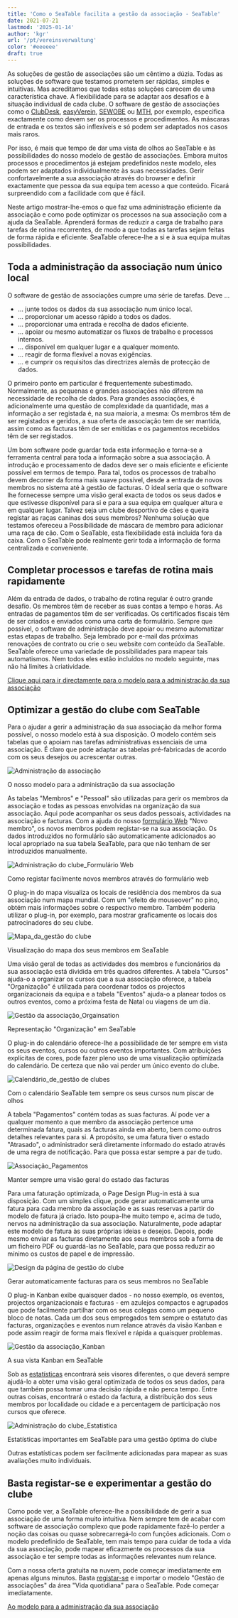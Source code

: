 ```yaml
---
title: 'Como o SeaTable facilita a gestão da associação - SeaTable'
date: 2021-07-21
lastmod: '2025-01-14'
author: 'kgr'
url: '/pt/vereinsverwaltung'
color: '#eeeeee'
draft: true
---
```


As soluções de gestão de associações são um cêntimo a dúzia. Todas as soluções de software que testamos prometem ser rápidas, simples e intuitivas. Mas acreditamos que todas estas soluções carecem de uma característica chave. A flexibilidade para se adaptar aos desafios e à situação individual de cada clube. O software de gestão de associações como o [ClubDesk](https://www.clubdesk.de/), [easyVerein](https://easyverein.com/), [SEWOBE](https://www.sewobe.de/) ou [MTH](https://www.mth-software.de/), por exemplo, especifica exactamente como devem ser os processos e procedimentos. As máscaras de entrada e os textos são inflexíveis e só podem ser adaptados nos casos mais raros.

Por isso, é mais que tempo de dar uma vista de olhos ao SeaTable e às possibilidades do nosso modelo de gestão de associações. Embora muitos processos e procedimentos já estejam predefinidos neste modelo, eles podem ser adaptados individualmente às suas necessidades. Gerir confortavelmente a sua associação através do browser e definir exactamente que pessoa da sua equipa tem acesso a que conteúdo. Ficará surpreendido com a facilidade com que é fácil.

Neste artigo mostrar-lhe-emos o que faz uma administração eficiente da associação e como pode optimizar os processos na sua associação com a ajuda da SeaTable. Aprenderá formas de reduzir a carga de trabalho para tarefas de rotina recorrentes, de modo a que todas as tarefas sejam feitas de forma rápida e eficiente. SeaTable oferece-lhe a si e à sua equipa muitas possibilidades.

## Toda a administração da associação num único local

O software de gestão de associações cumpre uma série de tarefas. Deve ...

- ... junte todos os dados da sua associação num único local.
- ... proporcionar um acesso rápido a todos os dados.
- ... proporcionar uma entrada e recolha de dados eficiente.
- ... apoiar ou mesmo automatizar os fluxos de trabalho e processos internos.
- ... disponível em qualquer lugar e a qualquer momento.
- ... reagir de forma flexível a novas exigências.
- ... e cumprir os requisitos das directrizes alemãs de protecção de dados.

O primeiro ponto em particular é frequentemente subestimado. Normalmente, as pequenas e grandes associações não diferem na necessidade de recolha de dados. Para grandes associações, é adicionalmente uma questão de complexidade da quantidade, mas a informação a ser registada é, na sua maioria, a mesma: Os membros têm de ser registados e geridos, a sua oferta de associação tem de ser mantida, assim como as facturas têm de ser emitidas e os pagamentos recebidos têm de ser registados.

Um bom software pode guardar toda esta informação e torna-se a ferramenta central para toda a informação sobre a sua associação. A introdução e processamento de dados deve ser o mais eficiente e eficiente possível em termos de tempo. Para tal, todos os processos de trabalho devem decorrer da forma mais suave possível, desde a entrada de novos membros no sistema até à gestão de facturas. O ideal seria que o software lhe fornecesse sempre uma visão geral exacta de todos os seus dados e que estivesse disponível para si e para a sua equipa em qualquer altura e em qualquer lugar. Talvez seja um clube desportivo de cães e queira registar as raças caninas dos seus membros? Nenhuma solução que testamos ofereceu a Possibilidade de máscara de membro para adicionar uma raça de cão. Com o SeaTable, esta flexibilidade está incluída fora da caixa. Com o SeaTable pode realmente gerir toda a informação de forma centralizada e conveniente.

## Completar processos e tarefas de rotina mais rapidamente

Além da entrada de dados, o trabalho de rotina regular é outro grande desafio. Os membros têm de receber as suas contas a tempo e horas. As entradas de pagamentos têm de ser verificadas. Os certificados fiscais têm de ser criados e enviados como uma carta de formulário. Sempre que possível, o software de administração deve apoiar ou mesmo automatizar estas etapas de trabalho. Seja lembrado por e-mail das próximas renovações de contrato ou crie o seu website com conteúdo da SeaTable. SeaTable oferece uma variedade de possibilidades para mapear tais automatismos. Nem todos eles estão incluídos no modelo seguinte, mas não há limites à criatividade.

[Clique aqui para ir directamente para o modelo para a administração da sua associação](https://seatable.io/pt/vorlage/shatbqkjsny6tmytw-wefa/)

## Optimizar a gestão do clube com SeaTable

Para o ajudar a gerir a administração da sua associação da melhor forma possível, o nosso modelo está à sua disposição. O modelo contém seis tabelas que o apoiam nas tarefas administrativas essenciais de uma associação. É claro que pode adaptar as tabelas pré-fabricadas de acordo com os seus desejos ou acrescentar outras.

![Administração da associação](https://seatable.de/wp-content/uploads/2021/07/Vereinsverwaltung.jpg)

O nosso modelo para a administração da sua associação

As tabelas "Membros" e "Pessoal" são utilizadas para gerir os membros da associação e todas as pessoas envolvidas na organização da sua associação. Aqui pode acompanhar os seus dados pessoais, actividades na associação e facturas. Com a ajuda do nosso [formulário Web](https://seatable.io/pt/docs/handbuch/datenmanagement/webformulare/?lang=auto) "Novo membro", os novos membros podem registar-se na sua associação. Os dados introduzidos no formulário são automaticamente adicionados ao local apropriado na sua tabela SeaTable, para que não tenham de ser introduzidos manualmente.

![Administração do clube_Formulário Web](https://seatable.de/wp-content/uploads/2021/07/Vereinsverwaltung-Webformular.jpg)

Como registar facilmente novos membros através do formulário web

O plug-in do mapa visualiza os locais de residência dos membros da sua associação num mapa mundial. Com um "efeito de mouseover" no pino, obtém mais informações sobre o respectivo membro. Também poderia utilizar o plug-in, por exemplo, para mostrar graficamente os locais dos patrocinadores do seu clube.

![Mapa_da_gestão do clube](https://seatable.de/wp-content/uploads/2021/07/Vereinsverwaltung-Karte.jpg)

Visualização do mapa dos seus membros em SeaTable

Uma visão geral de todas as actividades dos membros e funcionários da sua associação está dividida em três quadros diferentes. A tabela "Cursos" ajuda-o a organizar os cursos que a sua associação oferece, a tabela "Organização" é utilizada para coordenar todos os projectos organizacionais da equipa e a tabela "Eventos" ajuda-o a planear todos os outros eventos, como a próxima festa de Natal ou viagens de um dia.

![Gestão da associação_Orgainsation](https://seatable.de/wp-content/uploads/2021/07/Vereinsverwaltung-Organization.jpg)

Representação "Organização" em SeaTable

O plug-in do calendário oferece-lhe a possibilidade de ter sempre em vista os seus eventos, cursos ou outros eventos importantes. Com atribuições explícitas de cores, pode fazer pleno uso de uma visualização optimizada do calendário. De certeza que não vai perder um único evento do clube.

![Calendário_de_gestão de clubes](https://seatable.de/wp-content/uploads/2021/07/Vereinsverwaltung-Kalender.jpg)

Com o calendário SeaTable tem sempre os seus cursos num piscar de olhos

A tabela "Pagamentos" contém todas as suas facturas. Aí pode ver a qualquer momento a que membro da associação pertence uma determinada fatura, quais as facturas ainda em aberto, bem como outros detalhes relevantes para si. A propósito, se uma fatura tiver o estado "Atrasado", o administrador será diretamente informado do estado através de uma regra de notificação. Para que possa estar sempre a par de tudo.

![Associação_Pagamentos](https://seatable.de/wp-content/uploads/2021/07/Vereinsverwaltung-Payments.jpg)

Manter sempre uma visão geral do estado das facturas

Para uma faturação optimizada, o Page Design Plug-in está à sua disposição. Com um simples clique, pode gerar automaticamente uma fatura para cada membro da associação e as suas reservas a partir do modelo de fatura já criado. Isto poupa-lhe muito tempo e, acima de tudo, nervos na administração da sua associação. Naturalmente, pode adaptar este modelo de fatura às suas próprias ideias e desejos. Depois, pode mesmo enviar as facturas diretamente aos seus membros sob a forma de um ficheiro PDF ou guardá-las no SeaTable, para que possa reduzir ao mínimo os custos de papel e de impressão.

![Design da página de gestão do clube](https://seatable.de/wp-content/uploads/2021/07/Vereinsverwaltung-Rechnung.jpg)

Gerar automaticamente facturas para os seus membros no SeaTable

O plug-in Kanban exibe quaisquer dados - no nosso exemplo, os eventos, projectos organizacionais e facturas - em azulejos compactos e agrupados que pode facilmente partilhar com os seus colegas como um pequeno bloco de notas. Cada um dos seus empregados tem sempre o estatuto das facturas, organizações e eventos num relance através da visão Kanban e pode assim reagir de forma mais flexível e rápida a quaisquer problemas.

![Gestão da associação_Kanban](https://seatable.de/wp-content/uploads/2021/07/Vereinsverwaltung-Kanban1.jpg)

A sua vista Kanban em SeaTable

Sob as [estatísticas](https://seatable.io/pt/docs/handbuch/schnelleinstieg/datenanalyse/?lang=auto) encontrará seis visores diferentes, o que deverá sempre ajudá-lo a obter uma visão geral optimizada de todos os seus dados, para que também possa tomar uma decisão rápida e não perca tempo. Entre outras coisas, encontrará o estado da factura, a distribuição dos seus membros por localidade ou cidade e a percentagem de participação nos cursos que oferece.

![Administração do clube_Estatistica](https://seatable.de/wp-content/uploads/2021/07/Vereinsverwaltung-Statistiken.jpg)

Estatísticas importantes em SeaTable para uma gestão óptima do clube

Outras estatísticas podem ser facilmente adicionadas para mapear as suas avaliações muito individuais.

## Basta registar-se e experimentar a gestão do clube

Como pode ver, a SeaTable oferece-lhe a possibilidade de gerir a sua associação de uma forma muito intuitiva. Nem sempre tem de acabar com software de associação complexo que pode rapidamente fazê-lo perder a noção das coisas ou quase sobrecarregá-lo com funções adicionais. Com o modelo predefinido de SeaTable, tem mais tempo para cuidar de toda a vida da sua associação, pode mapear eficazmente os processos da sua associação e ter sempre todas as informações relevantes num relance.

Com a nossa oferta gratuita na nuvem, pode começar imediatamente em apenas alguns minutos. Basta [registar-se](https://seatable.io/pt/registrierung/?lang=auto) e importar o modelo "Gestão de associações" da área "Vida quotidiana" para o SeaTable. Pode começar imediatamente.

[Ao modelo para a administração da sua associação](https://seatable.io/pt/vorlage/shatbqkjsny6tmytw-wefa/)
